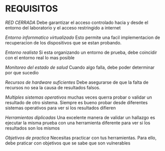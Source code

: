 # REQUISITOS

*RED CERRADA*
Debe garantizar el acceso controlado hacia y desde el entorno del laboratorio y el acceso restringido a internet

*Entorno infornmatico virtualizado*
Esto permite una facil implementacion de recuperacion de los dispositivos que se estan probando.

*Entorno realista*
Si esta organizando un entorno de prueba, debe coincidir con el entorno real lo mas posible

*Monitoreo del estado de salud*
Cuando algo falla, debe poder determinar por que sucedio

*Recursos de hardware suficientes*
Debe asegurarse de que la falta de recursos no sea la causa de resultados falsos.

*Multiples sistemas operativos*
muchas veces querra probar o validar un resultado de otro sistema. Siempre es bueno probar desde diferentes sistemas operativos para ver si los resultados difieren

*Herramientas diplicadas*
Una excelente manera de validar un hallazgo es ejecutar la misma prueba con una herramienta diferente para ver si los resultados son los mismos

*Objetivos de practica*
Necesitas practicar con tus herramientas. Para ello, debe praticar con objetivos que se sabe que son vulnerables